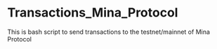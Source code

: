 # Transactions_Mina_Protocol
This is bash script to send transactions to the testnet/mainnet of Mina Protocol
